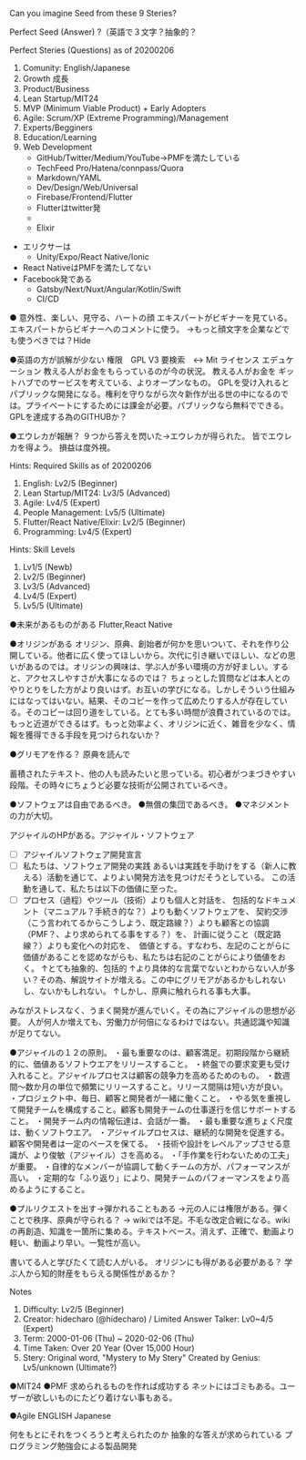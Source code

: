 
Can you imagine Seed from these 9 Steries?

Perfect Seed (Answer)
?（英語で３文字？抽象的？

Perfect Steries (Questions) as of 20200206
1. Comunity: English/Japanese
2. Growth 成長
3. Product/Business
4. Lean Startup/MIT24
5. MVP (Minimum Viable Product) + Early Adopters
6. Agile: Scrum/XP (Extreme Programming)/Management
7. Experts/Begginers
8. Education/Learning
9. Web Development
    * GitHub/Twitter/Medium/YouTube→PMFを満たしている
    * TechFeed Pro/Hatena/connpass/Quora
    * Markdown/YAML
    * Dev/Design/Web/Universal
    * Firebase/Frontend/Flutter
    * Flutterはtwitter発
    * 
    * Elixir
* エリクサーは
    * Unity/Expo/React Native/Ionic
* React NativeはPMFを満たしてない
* Facebook発である
    * Gatsby/Next/Nuxt/Angular/Kotlin/Swift
    * CI/CD


●
意外性、楽しい、見守る、ハートの顔
エキスパートがビギナーを見ている。
エキスパートからビギナーへのコメントに使う。
→もっと顔文字を企業などでも使うべきでは？Hide


●英語の方が誤解が少ない
権限　GPL V3 要検索　↔️ Mit
ライセンス
エデュケーション
教える人がお金をもらっているのが今の状況。
教える人がお金を
ギットハブでのサービスを考えている、よりオープンなもの。
GPLを受け入れるとパブリックな開発になる。権利を守りながら次々新作が出る世の中になるのでは。プライベートにするためには課金が必要。パブリックなら無料でできる。
GPLを達成する為のGITHUBか？


●エウレカが報酬？
９つから答えを閃いた→エウレカが得られた。
皆でエウレカを得よう。
損益は度外視。

Hints: Required Skills as of 20200206
1. English: Lv2/5 (Beginner)
2. Lean Startup/MIT24: Lv3/5 (Advanced)
3. Agile: Lv4/5 (Expert)
4. People Management: Lv5/5 (Ultimate)
5. Flutter/React Native/Elixir: Lv2/5 (Beginner)
6. Programming: Lv4/5 (Expert)

Hints: Skill Levels
1. Lv1/5 (Newb)
2. Lv2/5 (Beginner)
3. Lv3/5 (Advanced)
4. Lv4/5 (Expert)
5. Lv5/5 (Ultimate)


●未来があるものがある
Flutter,React Native


●オリジンがある
オリジン、原典、創始者が何かを思いついて、それを作り公開している。他者に広く使ってほしいから。次代に引き継いでほしい、などの思いがあるのでは。オリジンの興味は、学ぶ人が多い環境の方が好ましい。すると、アクセスしやすさが大事になるのでは？
ちょっとした質問などは本人とのやりとりをした方がより良いはず。お互いの学びになる。しかしそういう仕組みにはなってはいない。結果、そのコピーを作って広めたりする人が存在している。そのコピーは回り道をしている。とても多い時間が浪費されているのでは。もっと近道ができるはず。もっと効率よく、オリジンに近く、雑音を少なく、情報を獲得できる手段を見つけられないか？


●グリモアを作る？
原典を読んで

蓄積されたテキスト、他の人も読みたいと思っている。初心者がつまづきやすい段階。その時々にちょうど必要な技術が公開されているべき。


●ソフトウェアは自由であるべき。
●無償の集団であるべき。
●マネジメントの力が大切。

アジャイルのHPがある。アジャイル・ソフトウェア
- [ ] アジャイルソフトウェア開発宣言
- [ ] 私たちは、ソフトウェア開発の実践 あるいは実践を手助けをする（新人に教える）活動を通じて、よりよい開発方法を見つけだそうとしている。 この活動を通して、私たちは以下の価値に至った。
- [ ] プロセス（過程）やツール（技術）よりも個人と対話を、 包括的なドキュメント（マニュアル？手続き的な？）よりも動くソフトウェアを、 契約交渉（こう言われてるからこうしよう、既定路線？）よりも顧客との協調（PMF？、より求められてる事をする？）を、 計画に従うこと（既定路線？）よりも変化への対応を、 
価値とする。すなわち、左記のことがらに価値があることを認めながらも、私たちは右記のことがらにより価値をおく。
↑とても抽象的、包括的
↑より具体的な言葉でないとわからない人が多い？その為、解説サイトが増える。この中にグリモアがあるかもしれないし、ないかもしれない。
↑しかし、原典に触れられる事も大事。

みながストレスなく、うまく開発が進んでいく。その為にアジャイルの思想が必要。
人が何人か増えても、労働力が何倍になるわけではない。共通認識や知識が足りてない。


●アジャイルの１２の原則。
・最も重要なのは、顧客満足。初期段階から継続的に、価値あるソフトウエアをリリースすること。
・終盤での要求変更も受け入れること。アジャイルプロセスは顧客の競争力を高めるためのもの。
・数週間～数か月の単位で頻繁にリリースすること。リリース間隔は短い方が良い。
・プロジェクト中、毎日、顧客と開発者が一緒に働くこと。
・やる気を重視して開発チームを構成すること。顧客も開発チームの仕事遂行を信じサポートすること。
・開発チーム内の情報伝達は、会話が一番。
・最も重要な進ちょく尺度は、動くソフトウエア。
・アジャイルプロセスは、継続的な開発を促進する。顧客や開発者は一定のペースを保てる。
・技術や設計をレベルアップさせる意識が、より俊敏（アジャイル）さを高める。
・「手作業を行わないための工夫」が重要。
・自律的なメンバーが協調して動くチームの方が、パフォーマンスが高い。
・定期的な「ふり返り」により、開発チームのパフォーマンスをより高めるようにすること。


●プルリクエストを出す→弾かれることもある
→元の人には権限がある。弾くことで秩序、原典が守られる？
→ wikiでは不足。不毛な改定合戦になる。wikiの再創造、知識を一箇所に集める。テキストベース。消えず、正確で、動画より軽い、動画より早い。一覧性が高い。

書いてる人と学びたくて読む人がいる。
オリジンにも得がある必要がある？
学ぶ人から知的財産をもらえる関係性があるか？


Notes
1. Difficulty: Lv2/5 (Beginner)
2. Creator: hidecharo (@hidecharo) / Limited Answer Talker: Lv0~4/5 (Expert)
3. Term: 2000-01-06 (Thu) ~ 2020-02-06 (Thu)
4. Time Taken: Over 20 Year (Over 15,000 Hour)
5. Stery: Original word, "Mystery to My Stery" Created by Genius: Lv5/unknown (Ultimate?)

●MIT24
●PMF
求められるものを作れば成功する
ネットにはゴミもある。ユーザーが欲しいものにたどり着けない事もある。


●Agile
ENGLISH
Japanese

何をもとにそれをつくろうと考えられたのか
抽象的な答えが求められている
プログラミング勉強会による製品開発


